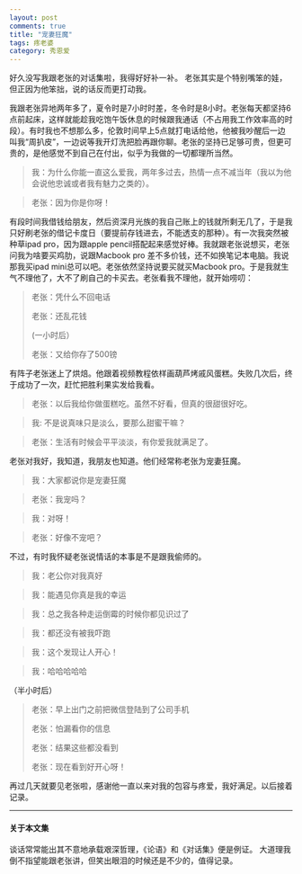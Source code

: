 ```yaml
---
layout: post
comments: true
title: "宠妻狂魔"
tags: 疼老婆
category: 秀恩爱
---
```


好久没写我跟老张的对话集啦，我得好好补一补。
老张其实是个特别嘴笨的娃，但正因为他笨拙，说的话反而更打动我。

我跟老张异地两年多了，夏令时是7小时时差，冬令时是8小时。老张每天都坚持6点前起床，这样就能趁我吃饱午饭休息的时候跟我通话（不占用我工作效率高的时段）。有时我也不想那么多，伦敦时间早上5点就打电话给他，他被我吵醒后一边叫我“周扒皮”，一边说等我开灯洗把脸再跟你聊。老张的坚持已足够可贵，但更可贵的，是他感觉不到自己在付出，似乎为我做的一切都理所当然。

> 我：为什么你能一直这么爱我，两年多过去，热情一点不减当年（我以为他会说他忠诚或者我有魅力之类的）。

> 老张：因为你是你呀！

有段时间我借钱给朋友，然后资深月光族的我自己账上的钱就所剩无几了，于是我只好刷老张的借记卡度日（要提前存钱进去，不能透支的那种）。有一次我突然被种草ipad pro，因为跟apple pencil搭配起来感觉好棒。我就跟老张说想买，老张问我为啥要买鸡肋，说跟Macbook pro 差不多价钱，还不如换笔记本电脑。我说那我买ipad mini总可以吧。老张依然坚持说要买就买Macbook pro。于是我就生气不理他了，大不了刷自己的卡买去。老张看我不理他，就开始唠叨：

> 老张：凭什么不回电话
>
> 老张：还乱花钱
>
> (一小时后）
>
> 老张：又给你存了500镑


有阵子老张迷上了烘焙。他跟着视频教程依样画葫芦烤戚风蛋糕。失败几次后，终于成功了一次，赶忙把胜利果实发给我看。

> 老张：以后我给你做蛋糕吃。虽然不好看，但真的很甜很好吃。

> 我: 不是说真味只是淡么，要那么甜蜜干嘛？

> 老张：生活有时候会平平淡淡，有你爱我就满足了。


老张对我好，我知道，我朋友也知道。他们经常称老张为宠妻狂魔。

> 我：大家都说你是宠妻狂魔

> 老张：我宠吗？

> 我：对呀！

> 老张：好像不宠吧？


不过，有时我怀疑老张说情话的本事是不是跟我偷师的。

> 我：老公你对我真好

> 我：能遇见你真是我的幸运

> 我：总之我各种走运倒霉的时候你都见识过了

> 我：都还没有被我吓跑

> 我：这个发现让人开心！

> 我：哈哈哈哈哈

（半小时后）

> 老张：早上出门之前把微信登陆到了公司手机
> 
> 老张：怕漏看你的信息
> 
> 老张：结果这些都没看到
> 
> 老张：现在看到好开心呀！

再过几天就要见老张啦，感谢他一直以来对我的包容与疼爱，我好满足。以后接着记录。


---
#### 关于本文集
谈话常常能出其不意地承载艰深哲理，《论语》和《对话集》便是例证。
大道理我倒不指望能跟老张讲，但笑出眼泪的时候还是不少的，值得记录。


